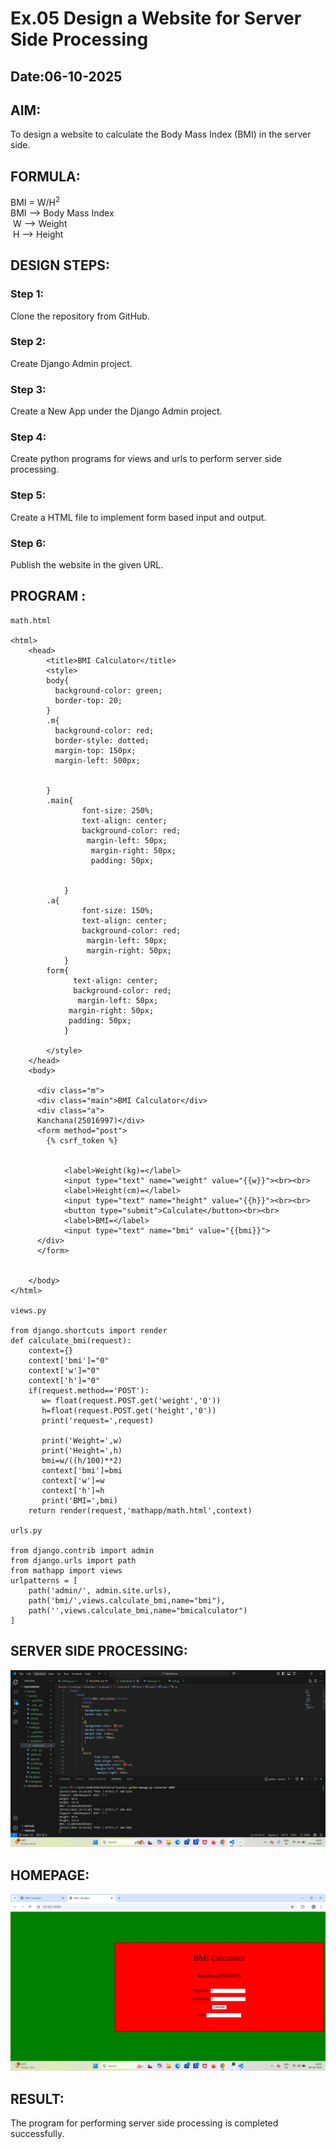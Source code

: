 # Ex.05 Design a Website for Server Side Processing
## Date:06-10-2025

## AIM:
 To design a website to calculate the Body Mass Index (BMI) in the server side. 


## FORMULA:
BMI = W/H<sup>2</sup>
<br> BMI --> Body Mass Index 
<br> W --> Weight
<br> H --> Height

## DESIGN STEPS:

### Step 1:
Clone the repository from GitHub.

### Step 2:
Create Django Admin project.

### Step 3:
Create a New App under the Django Admin project.

### Step 4:
Create python programs for views and urls to perform server side processing.

### Step 5:
Create a HTML file to implement form based input and output.

### Step 6:
Publish the website in the given URL.

## PROGRAM :
```
math.html

<html>
    <head>
        <title>BMI Calculator</title>
        <style>
        body{
          background-color: green;
          border-top: 20;
        }
        .m{
          background-color: red;
          border-style: dotted;
          margin-top: 150px;
          margin-left: 500px;
          
          
        }
        .main{
                font-size: 250%;
                text-align: center;
                background-color: red;
                 margin-left: 50px;
                  margin-right: 50px;
                  padding: 50px;
                  
                  
            }
        .a{
                font-size: 150%;
                text-align: center;
                background-color: red;
                 margin-left: 50px;
                 margin-right: 50px;
            }
        form{
              text-align: center;
              background-color: red;
               margin-left: 50px;
             margin-right: 50px;
             padding: 50px;
            }
           
        </style>
    </head>
    <body>

      <div class="m">
      <div class="main">BMI Calculator</div>
      <div class="a">
      Kanchana(25016997)</div>
      <form method="post">
        {% csrf_token %}
           
           
            <label>Weight(kg)=</label>
            <input type="text" name="weight" value="{{w}}"><br><br>
            <label>Height(cm)=</label>
            <input type="text" name="height" value="{{h}}"><br><br>
            <button type="submit">Calculate</button><br><br>
            <label>BMI=</label>
            <input type="text" name="bmi" value="{{bmi}}">
      </div>
      </form>
        
        
    </body>
</html>

views.py

from django.shortcuts import render
def calculate_bmi(request):
    context={}
    context['bmi']="0"
    context['w']="0"
    context['h']="0"
    if(request.method=='POST'):
       w= float(request.POST.get('weight','0'))
       h=float(request.POST.get('height','0'))
       print('request=',request)
       
       print('Weight=',w)
       print('Height=',h)
       bmi=w/((h/100)**2)
       context['bmi']=bmi
       context['w']=w
       context['h']=h
       print('BMI=',bmi)
    return render(request,'mathapp/math.html',context)

urls.py

from django.contrib import admin
from django.urls import path
from mathapp import views
urlpatterns = [
    path('admin/', admin.site.urls),
    path('bmi/',views.calculate_bmi,name="bmi"),
    path('',views.calculate_bmi,name="bmicalculator")
]

```

## SERVER SIDE PROCESSING:
![alt text](<Screenshot 2025-10-07 142646-1-1.png>)

## HOMEPAGE:
![alt text](image.png)
## RESULT:
The program for performing server side processing is completed successfully.
